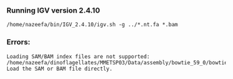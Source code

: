 ### Running IGV version 2.4.10

```
/home/nazeefa/bin/IGV_2.4.10/igv.sh -g ../*.nt.fa *.bam
```
### Errors:

```
Loading SAM/BAM index files are not supported: /home/nazeefa/dinoflagellates/MMETSP03/Data/assembly/bowtie_59_0/bowtie2_59.bam.bai Load the SAM or BAM file directly.
```

```
```
